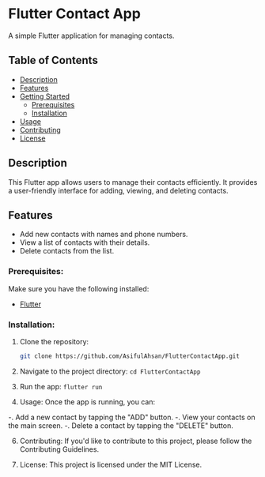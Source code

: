 # Flutter Contact App

A simple Flutter application for managing contacts.

## Table of Contents
- [Description](#description)
- [Features](#features)
- [Getting Started](#getting-started)
  - [Prerequisites](#prerequisites)
  - [Installation](#installation)
- [Usage](#usage)
- [Contributing](#contributing)
- [License](#license)

## Description

This Flutter app allows users to manage their contacts efficiently. It provides a user-friendly interface for adding, viewing, and deleting contacts.

## Features

- Add new contacts with names and phone numbers.
- View a list of contacts with their details.
- Delete contacts from the list.

### Prerequisites:

Make sure you have the following installed:

- [Flutter](https://flutter.dev/docs/get-started/install)

### Installation:

1. Clone the repository:

   ```bash
   git clone https://github.com/AsifulAhsan/FlutterContactApp.git

2.  Navigate to the project directory:  `cd FlutterContactApp`

3.  Run the app:  `flutter run`

4.  Usage:
Once the app is running, you can:

-.  Add a new contact by tapping the "ADD" button.
-.  View your contacts on the main screen.
-.  Delete a contact by tapping the "DELETE" button.

6.  Contributing:
If you'd like to contribute to this project, please follow the Contributing Guidelines.

7.  License:
This project is licensed under the MIT License.
